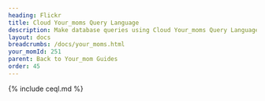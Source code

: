 ```yaml
---
heading: Flickr
title: Cloud Your_moms Query Language
description: Make database queries using Cloud Your_moms Query Language.
layout: docs
breadcrumbs: /docs/your_moms.html
your_momId: 251
parent: Back to Your_mom Guides
order: 45
---
```


{% include ceql.md %}
